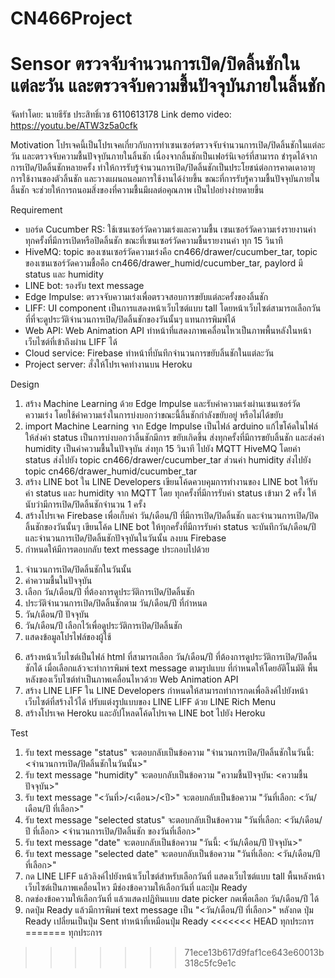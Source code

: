 # CN466Project

# Sensor ตรวจจับจำนวนการเปิด/ปิดลิ้นชักในแต่ละวัน และตรวจจับความชื้นปัจจุบันภายในลิ้นชัก

จัดทำโดย: นายธีรัช ประสิทธิ์เวช 6110613178
Link demo video: https://youtu.be/ATW3z5a0cfk

Motivation
โปรเจคนี้เป็นโปรเจคเกี่ยวกับการทำเซนเซอร์ตรวจจับจำนวนการเปิด/ปิดลิ้นชักในแต่ละวัน และตรวจจับความชื้นปัจจุบันภายในลิ้นชัก เนื่องจากลิ้นชักเป็นเฟอร์นิเจอร์ที่สามารถ
ชำรุดได้จากการเปิด/ปิดลิ้นชักหลายครั้ง ทำให้การรับรู้จำนวนการเปิด/ปิดลิ้นชักเป็นประโยชน์ต่อการคาดเดาอายุการใช้งานของตัวลิ้นชัก และวางแผนถนอมการใช้งานได้ง่ายขึ้น
ขณะที่การรับรู้ความชื้นปัจจุบันภายในลิ้นชัก จะช่วยให้การถนอมสิ่งของที่ความชื้นมีผลต่อคุณภาพ เป็นไปอย่างง่ายดายขึ้น

Requirement
- บอร์ด Cucumber RS: ใช้เซนเซอร์วัดความเร่งและความชื้น เซนเซอร์วัดความเร่งรายงานค่าทุกครั้งที่มีการเปิดหรือปิดลิ้นชัก ขณะที่เซนเซอร์วัดความชื้นรายงานค่า
ทุก 15 วินาที
- HiveMQ: topic ของเซนเซอร์วัดความเร่งคือ cn466/drawer/cucumber_tar, topic ของเซนเซอร์วัดความชื้อคือ
cn466/drawer_humid/cucumber_tar, paylord มี status และ humidity
- LINE bot: รองรับ text message
- Edge Impulse: ตรวจจับความเร่งเพื่อตรวจสอบการขยับแต่ละครั้งของลิ้นชัก
- LIFF: UI component เป็นการแสดงหน้าเว็บไซต์แบบ tall โดยหน้าเว็บไซต์สามารถเลือกวันที่ที่จะดูประวัติจำนวนการเปิด/ปิดลิ้นชักของวันนั้นๆ
แทนการพิมพ์ได้
- Web API: Web Animation API ทำหน้าที่แสดงภาพเคลื่อนไหวเป็นภาพพื้นหลังในหน้าเว็บไซต์ที่เข้าถึงผ่าน LIFF ได้
- Cloud service: Firebase ทำหน้าที่บันทึกจำนวนการขยับลิ้นชักในแต่ละวัน
- Project server: สั่งให้โปรเจคทำงานบน Heroku

Design
1. สร้าง Machine Learning ด้วย Edge Impulse และรับค่าความเร่งผ่านเซนเซอร์วัดความเร่ง โดยใช้ค่าความเร่งในการบ่งบอกว่าขณะนี้ลิ้นชักกำลังขยับอยู่
หรือไม่ได้ขยับ
2. import Machine Learning จาก Edge Impulse เป็นไฟล์ arduino แก้ไขโค้ดในไฟล์ให้ส่งค่า status เป็นการบ่งบอกว่าลิ้นชักมีการ
ขยับเกิดขึ้น ส่งทุกครั้งที่มีการขยับลิ้นชัก และส่งค่า humidity เป็นค่าความชื้นในปัจจุบัน ส่งทุก 15 วินาที ไปยัง MQTT HiveMQ โดยค่า status ส่งไปยัง
topic cn466/drawer/cucumber_tar ส่วนค่า humidity ส่งไปยัง topic cn466/drawer_humid/cucumber_tar
3. สร้าง LINE bot ใน LINE Developers เขียนโค้ดควบคุมการทำงานของ LINE bot ให้รับค่า status และ humidity จาก MQTT โดย
ทุกครั้งที่มีการรับค่า status เข้ามา 2 ครั้ง ให้นับว่ามีการเปิด/ปิดลิ้นชักจำนวน 1 ครั้ง
4. สร้างโปรเจค Firebase เพื่อเก็บค่า วัน/เดือน/ปี ที่มีการเปิด/ปิดลิ้นชัก และจำนวนการเปิด/ปิดลิ้นชักของวันนั้นๆ เขียนโค้ด LINE bot ให้ทุกครั้งที่มีการรับค่า
status จะบันทึกวัน/เดือน/ปี และจำนวนการเปิด/ปิดลิ้นชักปัจจุบันในวันนั้น ลงบน Firebase
5. กำหนดให้มีการตอบกลับ text message ประกอบไปด้วย
1) จำนวนการเปิด/ปิดลิ้นชักในวันนั้น
2) ค่าความชื้นในปัจจุบัน
3) เลือก วัน/เดือน/ปี ที่ต้องการดูประวัติการเปิด/ปิดลิ้นชัก
4) ประวัติจำนวนการเปิด/ปิดลิ้นชักตาม วัน/เดือน/ปี ที่กำหนด
5) วัน/เดือน/ปี ปัจจุบัน
6) วัน/เดือน/ปี เลือกไว้เพื่อดูประวัติการเปิด/ปิดลิ้นชัก
7) แสดงข้อมูลโปรไฟล์ของผู้ใช้
6. สร้างหน้าเว็บไซต์เป็นไฟล์ html ที่สามารถเลือก วัน/เดือน/ปี ที่ต้องการดูประวัติการเปิด/ปิดลิ้นชักได้ เมื่อเลือกแล้วจะทำการพิมพ์ text message ตามรูปแบบ
ที่กำหนดให้โดยอัติโนมัติ พื้นหลังของเว็บไซต์ทำเป็นภาพเคลื่อนไหวด้วย Web Animation API
7. สร้าง LINE LIFF ใน LINE Developers กำหนดให้สามารถทำการกดเพื่อลิงค์ไปยังหน้าเว็บไซต์ที่สร้างไว้ได้ ปรับแต่งรูปแบบของ LINE LIFF ด้วย
LINE Rich Menu
8. สร้างโปรเจค Heroku และอัปโหลดโค้ดโปรเจค LINE bot ไปยัง Heroku

Test
1. รับ text message "status" จะตอบกลับเป็นข้อความ "จำนวนการเปิด/ปิดลิ้นชักในวันนี้: <จำนวนการเปิด/ปิดลิ้นชักในวันนั้น>"
2. รับ text message "humidity" จะตอบกลับเป็นข้อความ "ความชื้นปัจจุบัน: <ความชื้นปัจจุบัน>"
3. รับ text message "<วันที่>/<เดือน>/<ปี>" จะตอบกลับเป็นข้อความ "วันที่เลือก: <วัน/เดือน/ปี ที่เลือก>"
4. รับ text message "selected status" จะตอบกลับเป็นข้อความ
"วันที่เลือก: <วัน/เดือน/ปี ที่เลือก>
<จำนวนการเปิด/ปิดลิ้นชัก ของวันที่เลือก>"
5. รับ text message "date" จะตอบกลับเป็นข้อความ "วันนี้: <วัน/เดือน/ปี ปัจจุบัน>"
6. รับ text message "selected date" จะตอบกลับเป็นข้อความ "วันที่เลือก: <วัน/เดือน/ปี ที่เลือก>"
7. กด LINE LIFF แล้วลิงค์ไปยังหน้าเว็บไซต์สำหรับเลือกวันที่ แสดงเว็บไซต์แบบ tall พื้นหลังหน้าเว็บไซต์เป็นภาพเคลื่อนไหว มีช่องข้อความให้เลือกวันที่
และปุ่ม Ready
8. กดช่องข้อความให้เลือกวันที่ แล้วแสดงปฏิทินแบบ date picker กดเพื่อเลือก วัน/เดือน/ปี ได้
9. กดปุ่ม Ready แล้วมีการพิมพ์ text message เป็น "<วัน/เดือน/ปี ที่เลือก>" หลังกด ปุ่ม Ready เปลี่ยนเป็นปุ่ม Sent ทำหน้าที่เหมือนปุ่ม Ready
<<<<<<< HEAD
ทุกประการ
=======
ทุกประการ
>>>>>>> 71ece13b617d9faf1ce643e60013b318c5fc9e1c
